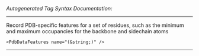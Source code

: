 _Autogenerated Tag Syntax Documentation:_

---
Record PDB-specific features for a set of residues, such as the minimum and maximum occupancies for the backbone and sidechain atoms

```
<PdbDataFeatures name="(&string;)" />
```



---

